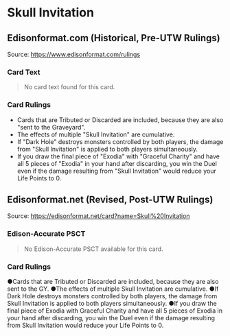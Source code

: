 # Skull Invitation

## Edisonformat.com (Historical, Pre-UTW Rulings)

Source: https://www.edisonformat.com/rulings

### Card Text

> No card text found for this card.

### Card Rulings

*   Cards that are Tributed or Discarded are included, because they are also "sent to the Graveyard".
*   The effects of multiple "Skull Invitation" are cumulative.
*   If "Dark Hole" destroys monsters controlled by both players, the damage from "Skull Invitation" is applied to both players simultaneously.
*   If you draw the final piece of "Exodia" with "Graceful Charity" and have all 5 pieces of "Exodia" in your hand after discarding, you win the Duel even if the damage resulting from "Skull Invitation" would reduce your Life Points to 0.

## Edisonformat.net (Revised, Post-UTW Rulings)

Source: https://edisonformat.net/card?name=Skull%20Invitation

### Edison-Accurate PSCT

> No Edison-Accurate PSCT available for this card.

### Card Rulings

●Cards that are Tributed or Discarded are included, because they are also sent to the GY.
●The effects of multiple Skull Invitation are cumulative.
●If Dark Hole destroys monsters controlled by both players, the damage from Skull Invitation is applied to both players simultaneously.
●If you draw the final piece of Exodia with Graceful Charity and have all 5 pieces of Exodia in your hand after discarding, you win the Duel even if the damage resulting from Skull Invitation would reduce your Life Points to 0.
            